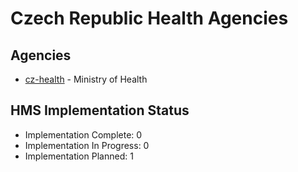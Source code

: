 # Czech Republic Health Agencies

## Agencies

- [cz-health](cz-health/index.md) - Ministry of Health

## HMS Implementation Status

- Implementation Complete: 0
- Implementation In Progress: 0
- Implementation Planned: 1
